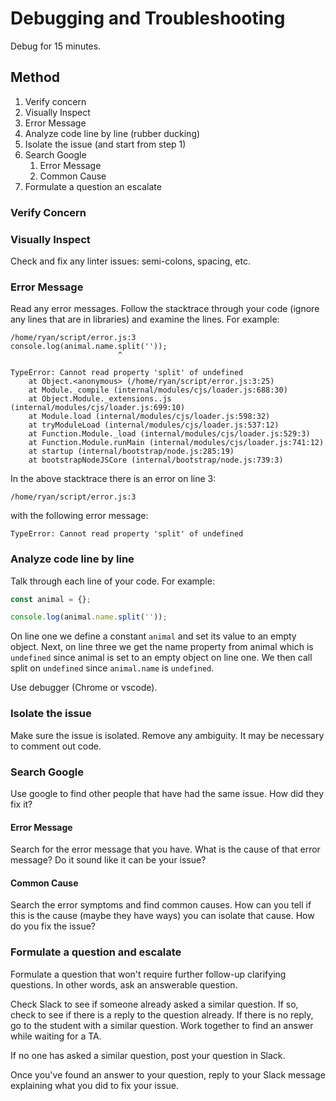 # Debugging and Troubleshooting

Debug for 15 minutes.

## Method

1. Verify concern
1. Visually Inspect
1. Error Message
1. Analyze code line by line (rubber ducking)
1. Isolate the issue (and start from step 1)
1. Search Google
    1. Error Message
    1. Common Cause
1. Formulate a question an escalate

### Verify Concern

### Visually Inspect

Check and fix any linter issues: semi-colons, spacing, etc.

### Error Message

Read any error messages. Follow the stacktrace through your
code (ignore any lines that are in libraries) and examine
the lines. For example:

```
/home/ryan/script/error.js:3
console.log(animal.name.split(''));
                        ^

TypeError: Cannot read property 'split' of undefined
    at Object.<anonymous> (/home/ryan/script/error.js:3:25)
    at Module._compile (internal/modules/cjs/loader.js:688:30)
    at Object.Module._extensions..js (internal/modules/cjs/loader.js:699:10)
    at Module.load (internal/modules/cjs/loader.js:598:32)
    at tryModuleLoad (internal/modules/cjs/loader.js:537:12)
    at Function.Module._load (internal/modules/cjs/loader.js:529:3)
    at Function.Module.runMain (internal/modules/cjs/loader.js:741:12)
    at startup (internal/bootstrap/node.js:285:19)
    at bootstrapNodeJSCore (internal/bootstrap/node.js:739:3)
```

In the above stacktrace there is an error on line 3:

```
/home/ryan/script/error.js:3
```

with the following error message:

```
TypeError: Cannot read property 'split' of undefined
```

### Analyze code line by line

Talk through each line of your code. For example:

```js
const animal = {};

console.log(animal.name.split(''));
```

On line one we define a constant `animal` and
set its value to an empty object. Next, on line
three we get the name property from animal which
is `undefined` since animal is set to an empty
object on line one. We then call split on `undefined`
since `animal.name` is `undefined`.

Use debugger (Chrome or vscode).

### Isolate the issue

Make sure the issue is isolated. Remove any ambiguity.
It may be necessary to comment out code.

### Search Google

Use google to find other people that have had the same
issue. How did they fix it?

#### Error Message

Search for the error message that you have. What
is the cause of that error message? Do it sound
like it can be your issue?

#### Common Cause

Search the error symptoms and find common causes. How
can you tell if this is the cause (maybe they have ways)
you can isolate that cause. How do you fix the issue?

### Formulate a question and escalate

Formulate a question that won't require further follow-up
clarifying questions. In other words, ask an answerable
question.

Check Slack to see if someone already asked a similar question.
If so, check to see if there is a reply to the question already.
If there is no reply, go to the student with a similar question.
Work together to find an answer while waiting for a TA.

If no one has asked a similar question, post your question in Slack.

Once you've found an answer to your question, reply to your Slack
message explaining what you did to fix your issue.
